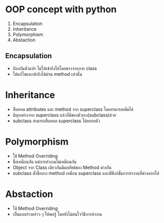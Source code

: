 # OOP concept with python

1. Encapsulation
2. Inheritance
3. Polymorphism
4. Abstaction

## Encapsulation

- ป้องกันตัวแปร ไม่ให้เข้าถึงได้โดยตรงจากภาย class
- ให้แก้ไขและเข้าถึงได้ผ่าน method เท่านั้น

# Inheritance

- สืบทอด attributes และ method จาก superclass โดยสามารถเพิ่มได้
- มีทุกอย่างจาก superclass แล้วก็มีของตัวเอง(subclass)ด้วย
- subclass สามารถสืบทอด superclass ได้หลายตัว

# Polymorphism

- ใช้ Method Overriding
- ชื่อเหมือนกัน แต่การทำงานไม่เหมือนกัน
- Object จาก Class เดียวกันมีผลลัพธ์ของ Method ต่างกัน
- subclass ตั้งชื่อบาง method เหมือน superclass
และมีฟังก์ชั่นการทำงานที่ต่างออกไป

# Abstaction

- ใช้ Method Overriding
- เป็นแบบร่างคร่าว ๆ ให้พอรู้ โดยยังไม่สนใจวิธีการทำงาน
